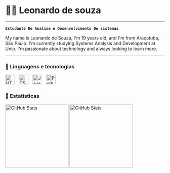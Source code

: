 # 👩‍💻 Leonardo de souza
---
**`Estudante De Analise e Desenvolvimento De sistemas`**

My name is Leonardo de Souza, I'm 19 years old, and I'm from Araçatuba, São Paulo. I'm currently studying Systems Analysis and Development at Unip. I'm passionate about technology and always looking to learn more.

---

### 🤖 Linguagens e tecnologias
<img 
    align="left" 
    alt="HTML"
    title="HTML" 
    width="30px" 
    style="padding-right: 10px;" 
    src="https://cdn.jsdelivr.net/gh/devicons/devicon@latest/icons/html5/html5-original.svg" 
/>
<img 
    align="left" 
    alt="CSS" 
    title="CSS"
    width="30px" 
    style="padding-right: 10px;" 
    src="https://cdn.jsdelivr.net/gh/devicons/devicon@latest/icons/css3/css3-original.svg" 
/>
<img 
    align="left" 
    alt="JavaScript" 
    title="JavaScript"
    width="30px" 
    style="padding-right: 10px;" 
    src="https://cdn.jsdelivr.net/gh/devicons/devicon@latest/icons/javascript/javascript-original.svg" 
/>
<img 
    align="left" 
    alt="Python" 
    title="Python"
    width="30px" 
    style="padding-right: 10px;" 
    src="https://cdn.jsdelivr.net/gh/devicons/devicon@latest/icons/python/python-original.svg" 
/>
<br/>
<br/>

### 🤖 Estatísticas

<p>
 <img 
    align="left" 
    alt="GitHub Stats" 
    height="200" 
    src="https://github-readme-stats.vercel.app/api?username=Leooozzz&show_icons=tru&theme=dark&include_all_commits=true&locale=pt-br" 
/>

<img 
    align="left" 
    alt="GitHub Stats" 
    height="200" 
    style="paddin-right: 10px"
    src="https://github-readme-stats.vercel.app/api/top-langs/?username=Leooozzz&theme=dark&custom_title=TECNOLOGIAS&" 
/> 
</p>
